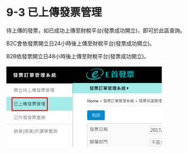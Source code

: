 # 9-3 已上傳發票管理

待上傳的發票，如已成功上傳至財稅平台\(發票成功開立\)，即可於此區查詢。

B2C會依發票開立日24小時後上傳至財稅平台\(發票成功開立\)。

B2B依發票開立日48小時後上傳至財稅平台\(發票成功開立\)。

![](../.gitbook/assets/image%20%2829%29.png)

